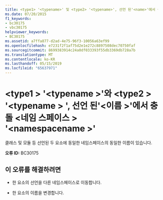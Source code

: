 ```yaml
---
title: <type1> '<typename>' 및 <type2> '<typename>', 선언 된'<name>'에서 충돌 <namespace> '<namespacename>'
ms.date: 07/20/2015
f1_keywords:
- bc30175
- vbc30175
helpviewer_keywords:
- BC30175
ms.assetid: a7ffa877-d2ad-4e75-96f3-10056a63ef99
ms.openlocfilehash: e7231f2f1af75d2e1e272c8897508dec70750faf
ms.sourcegitcommit: 8699383914c24a0df033393f55db3369db728a7b
ms.translationtype: MT
ms.contentlocale: ko-KR
ms.lasthandoff: 05/15/2019
ms.locfileid: "65637971"
---
```

# <a name="type1-typename-and-type2-typename-declared-in-name-conflict-in-namespace-namespacename"></a>\<type1 > '\<typename >'와 \<type2 > '\<typename > ', 선언 된'\<이름 >'에서 충돌 \<네임 스페이스 > '\<namespacename >'
클래스 및 모듈 등 선언된 두 요소에 동일한 네임스페이스의 동일한 이름이 있습니다.  
  
 **오류 ID:** BC30175  
  
## <a name="to-correct-this-error"></a>이 오류를 해결하려면  
  
- 한 요소의 선언을 다른 네임스페이스로 이동합니다.  
  
- 한 요소의 이름을 변경합니다.
